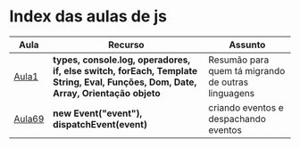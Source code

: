 # Index das aulas de js

|    Aula    |    Recurso    |    Assunto    |
|------------|---------------|---------------|
|[Aula1](./Selection1e2/Aula1.md)| **types, console.log, operadores, if, else switch, forEach, Template String, Eval, Funções, Dom, Date, Array, Orientação objeto**    | Resumão para quem tá migrando de outras linguagens|
|[Aula69](./Selection6/Aula69.md)|  **new Event("event"), dispatchEvent(event)** | criando eventos e despachando eventos |
